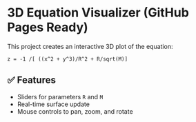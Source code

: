 # 3D Equation Visualizer (GitHub Pages Ready)

This project creates an interactive 3D plot of the equation:

```
z = -1 /[ ((x^2 + y^3)/R^2 + R/sqrt(M)]
```

## ✅ Features
- Sliders for parameters `R` and `M`
- Real-time surface update
- Mouse controls to pan, zoom, and rotate
